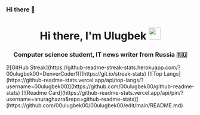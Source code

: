 ### Hi there 👋
<h1 align="center">Hi there, I'm <a  target="_blank">Ulugbek</a> 
<img src="https://github.com/blackcater/blackcater/raw/main/images/Hi.gif" height="32"/></h1>
<h3 align="center">Computer science student, IT news writer from Russia 🇷🇺</h3>
[![GitHub Streak](https://github-readme-streak-stats.herokuapp.com/?00ulugbek00=DenverCoder1)](https://git.io/streak-stats)
[![Top Langs](https://github-readme-stats.vercel.app/api/top-langs/?username=00ulugbek00)](https://github.com/00ulugbek00/github-readme-stats)
[![Readme Card](https://github-readme-stats.vercel.app/api/pin/?username=anuraghazra&repo=github-readme-stats)](https://github.com/00ulugbek00/00ulugbek00/edit/main/README.md)


<!--
**00ulugbek00/00ulugbek00** is a ✨ _special_ ✨ repository because its `README.md` (this file) appears on your GitHub profile.

Here are some ideas to get you started:

- 🔭 I’m currently working on ...
- 🌱 I’m currently learning ...
- 👯 I’m looking to collaborate on ...
- 🤔 I’m looking for help with ...
- 💬 Ask me about ...
- 📫 How to reach me: ...
- 😄 Pronouns: ...
- ⚡ Fun fact: ...
-->
